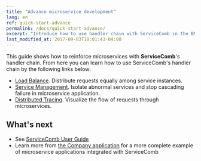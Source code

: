```yaml
---
title: "Advance microservice development"
lang: en
ref: quick-start-advance
permalink: /docs/quick-start-advance/
excerpt: "Introduce how to use handler chain with ServiceComb in the BMI application"
last_modified_at: 2017-09-03T10:01:43-04:00
---
```


This guide shows how to reinforce microservices with **ServiceComb**\'s handler chain. From here you can learn how to use ServiceComb\'s handler chain by the following links below:
* [Load Balance](/docs/quick-start-advance/load-balance/). Distribute requests equally among service instances.
* [Service Management](/docs/quick-start-advance/service-management). Isolate abnormal services and stop cascading failure in microservice application.
* [Distributed Tracing](/docs/quick-start-advance/distributed-tracing). Visualize the flow of requests through microservices.

## What's next

* See [ServiceComb User Guide](/users/user-guide/)
* Learn more from [the Company application](/docs/linuxcon-workshop-demo/) for a more complete example of microservice applications integrated with ServiceComb
